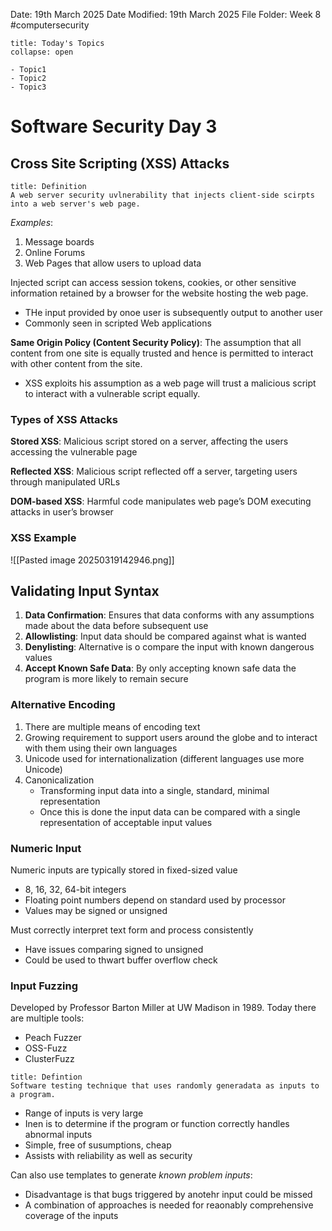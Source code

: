 Date: 19th March 2025
Date Modified: 19th March 2025
File Folder: Week 8
#computersecurity

```ad-abstract
title: Today's Topics
collapse: open

- Topic1
- Topic2
- Topic3

```

# Software Security Day 3

## Cross Site Scripting (XSS) Attacks

```ad-summary
title: Definition
A web server security uvlnerability that injects client-side scirpts into a web server's web page.
```

*Examples*:
1. Message boards
2. Online Forums
3. Web Pages that allow users to upload data

Injected script can access session tokens, cookies, or other sensitive information retained by a browser for the website hosting the web page.
- THe input provided by onoe user is subsequently output to another user
- Commonly seen in scripted Web applications

**Same Origin Policy (Content Security Policy)**: The assumption that all content from one site is equally trusted and hence is permitted to interact with other content from the site.
- XSS exploits his assumption as a web page will trust a malicious script to interact with a vulnerable script equally.
 
### Types of XSS Attacks

**Stored XSS**: Malicious script stored on a server, affecting the users accessing the vulnerable page

**Reflected XSS**: Malicious script reflected off a server, targeting users through manipulated URLs

**DOM-based XSS**: Harmful code manipulates web page’s DOM executing attacks in user’s browser

### XSS Example

![[Pasted image 20250319142946.png]]

## Validating Input Syntax

1. **Data Confirmation**: Ensures that data conforms with any assumptions made about the data before subsequent use
2. **Allowlisting**: Input data should be compared against what is wanted
3. **Denylisting**: Alternative is o compare the input with known dangerous values
4. **Accept Known Safe Data**: By only accepting known safe data the program is more likely to remain secure

### Alternative Encoding

1. There are multiple means of encoding text
2. Growing requirement to support users around the globe and to interact with them using their own languages
3. Unicode used for internationalization (different languages use more Unicode)
4. Canonicalization
	- Transforming input data into a single, standard, minimal representation
	- Once this is done the input data can be compared with a single representation of acceptable input values

### Numeric Input

Numeric inputs are typically stored in fixed-sized value
- 8, 16, 32, 64-bit integers
- Floating point numbers depend on standard used by processor
- Values may be signed or unsigned

Must correctly interpret text form and process consistently
- Have issues comparing signed to unsigned
- Could be used to thwart buffer overflow check

### Input Fuzzing

Developed by Professor Barton Miller at UW Madison in 1989. Today there are multiple tools:
- Peach Fuzzer
- OSS-Fuzz
- ClusterFuzz

```ad-summary
title: Defintion
Software testing technique that uses randomly generadata as inputs to a program.
```

- Range of inputs is very large
- Inen is to determine if the program or function correctly handles abnormal inputs
- Simple, free of susumptions, cheap
- Assists with reliability as well as security

Can also use templates to generate *known problem inputs*:
- Disadvantage is that bugs triggered by anotehr input could be missed
- A combination of approaches is needed for reaonably comprehensive coverage of the inputs

